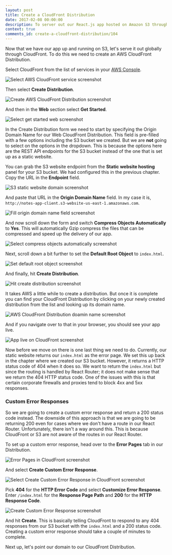 ```yaml
---
layout: post
title: Create a CloudFront Distribution
date: 2017-02-08 00:00:00
description: To server out our React.js app hosted on Amazon S3 through a CDN we are going to use CloudFront. We will create a CloudFront Distribution and point it to our S3 Bucket. We are also going to enable Gzip compression using the “Compress Objects Automatically” setting in the AWS console. And to ensure that our React.js app responds with the right HTTP headers, we will create a Custom Error Response.
context: true
comments_id: create-a-cloudfront-distribution/104
---
```


Now that we have our app up and running on S3, let's serve it out globally through CloudFront. To do this we need to create an AWS CloudFront Distribution.

Select CloudFront from the list of services in your [AWS Console](https://console.aws.amazon.com).

![Select AWS CloudFront service screenshot](/assets/select-cloudfront-service.png)

Then select **Create Distribution**.

![Create AWS CloudFront Distribution screenshot](/assets/create-cloudfront-distribution.png)

And then in the **Web** section select **Get Started**.

![Select get started web screenshot](/assets/select-get-started-web.png)

In the Create Distribution form we need to start by specifying the Origin Domain Name for our Web CloudFront Distribution. This field is pre-filled with a few options including the S3 bucket we created. But we are **not** going to select on the options in the dropdown. This is because the options here are the REST API endpoints for the S3 bucket instead of the one that is set up as a static website.

You can grab the S3 website endpoint from the **Static website hosting** panel for your S3 bucket. We had configured this in the previous chapter. Copy the URL in the **Endpoint** field.

![S3 static website domain screenshot](/assets/s3-static-website-domain.png)

And paste that URL in the **Origin Domain Name** field. In my case it is, `http://notes-app-client.s3-website-us-east-1.amazonaws.com`.

![Fill origin domain name field screenshot](/assets/fill-origin-domain-name-field.png)

And now scroll down the form and switch **Compress Objects Automatically** to **Yes**. This will automatically Gzip compress the files that can be compressed and speed up the delivery of our app.

![Select compress objects automatically screenshot](/assets/select-compress-objects-automatically.png)

Next, scroll down a bit further to set the **Default Root Object** to `index.html`.

![Set default root object screenshot](/assets/set-default-root-object.png)

And finally, hit **Create Distribution**.

![Hit create distribution screenshot](/assets/hit-create-distribution.png)

It takes AWS a little while to create a distribution. But once it is complete you can find your CloudFront Distribution by clicking on your newly created distribution from the list and looking up its domain name.

![AWS CloudFront Distribution doamin name screenshot](/assets/cloudfront-distribution-domain-name.png)

And if you navigate over to that in your browser, you should see your app live.

![App live on CloudFront screenshot](/assets/app-live-on-cloudfront.png)

Now before we move on there is one last thing we need to do. Currently, our static website returns our `index.html` as the error page. We set this up back in the chapter where we created our S3 bucket. However, it returns a HTTP status code of 404 when it does so. We want to return the `index.html` but since the routing is handled by React Router; it does not make sense that we return the 404 HTTP status code. One of the issues with this is that certain corporate firewalls and proxies tend to block 4xx and 5xx responses.

### Custom Error Responses

So we are going to create a custom error response and return a 200 status code instead. The downside of this approach is that we are going to be returning 200 even for cases where we don't have a route in our React Router. Unfortunately, there isn't a way around this. This is because CloudFront or S3 are not aware of the routes in our React Router.

To set up a custom error response, head over to the **Error Pages** tab in our Distribution.

![Error Pages in CloudFront screenshot](/assets/error-pages-in-cloudfront.png)

And select **Create Custom Error Response**.

![Select Create Custom Error Response in CloudFront screenshot](/assets/select-create-custom-error-response.png)

Pick **404** for the **HTTP Error Code** and select **Customize Error Response**. Enter `/index.html` for the **Response Page Path** and **200** for the **HTTP Response Code**.

![Create Custom Error Response screenshot](/assets/create-custom-error-response.png)

And hit **Create**. This is basically telling CloudFront to respond to any 404 responses from our S3 bucket with the `index.html` and a 200 status code. Creating a custom error response should take a couple of minutes to complete.

Next up, let's point our domain to our CloudFront Distribution.
